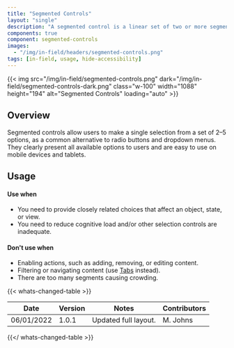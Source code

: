 ```yaml
---
title: "Segmented Controls"
layout: "single"
description: "A segmented control is a linear set of two or more segments, each of which functions as a button."
components: true
component: segmented-controls
images:
  - "/img/in-field/headers/segmented-controls.png"
tags: [in-field, usage, hide-accessibility]
---
```


{{< img src="/img/in-field/segmented-controls.png" dark="/img/in-field/segmented-controls-dark.png" class="w-100" width="1088" height="194" alt="Segmented Controls" loading="auto" >}}

## Overview

Segmented controls allow users to make a single selection from a set of 2–5 options, as a common alternative to radio buttons and dropdown menus. They clearly present all available options to users and are easy to use on mobile devices and tablets.

## Usage

#### Use when

- You need to provide closely related choices that affect an object, state, or view.
- You need to reduce cognitive load and/or other selection controls are inadequate.

#### Don't use when

- Enabling actions, such as adding, removing, or editing content.
- Filtering or navigating content (use [Tabs](/components/in-field/tabs/) instead).
- There are too many segments causing crowding.

{{< whats-changed-table >}}

| Date       | Version | Notes                | Contributors |
| ---------- | ------- | -------------------- | ------------ |
| 06/01/2022 | 1.0.1   | Updated full layout. | M. Johns     |

{{</ whats-changed-table >}}
